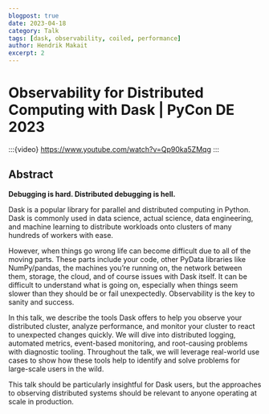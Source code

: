 ```yaml
---
blogpost: true
date: 2023-04-18
category: Talk
tags: [dask, observability, coiled, performance]
author: Hendrik Makait
excerpt: 2
---
```

# Observability for Distributed Computing with Dask | PyCon DE 2023

:::{video} https://www.youtube.com/watch?v=Qp90ka5ZMqg
:::

## Abstract

**Debugging is hard. Distributed debugging is hell.**

Dask is a popular library for parallel and distributed computing in Python.
Dask is commonly used in data science, actual science, data engineering, and machine learning to distribute workloads onto clusters of many hundreds of workers with ease.

However, when things go wrong life can become difficult due to all of the moving parts.
These parts include your code, other PyData libraries like NumPy/pandas, the machines you’re running on, the network between them, storage, the cloud, and of course issues with Dask itself.
It can be difficult to understand what is going on, especially when things seem slower than they should be or fail unexpectedly.
Observability is the key to sanity and success.

In this talk, we describe the tools Dask offers to help you observe your distributed cluster, analyze performance, and monitor your cluster to react to unexpected changes quickly. We will dive into distributed logging, automated metrics, event-based monitoring, and root-causing problems with diagnostic tooling.
Throughout the talk, we will leverage real-world use cases to show how these tools help to identify and solve problems for large-scale users in the wild.

This talk should be particularly insightful for Dask users, but the approaches to observing distributed systems should be relevant to anyone operating at scale in production.
